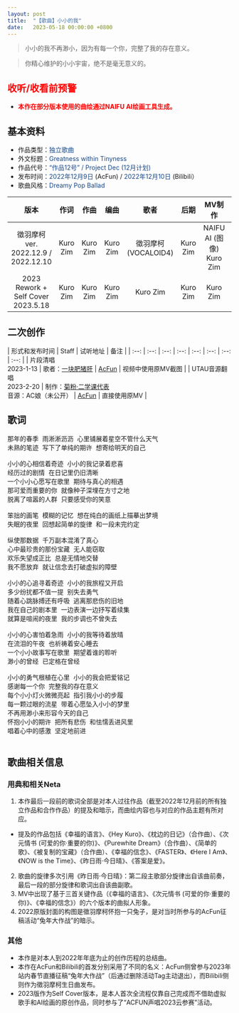 ```yaml
---
layout: post
title:  "【歌曲】小小的我"
date:   2023-05-18 00:00:00 +0800
---
```


> 小小的我不再渺小，因为有每一个你，完整了我的存在意义。

> 你精心维护的小小宇宙，绝不是毫无意义的。

## <font color="#ff0000">收听/收看前预警</font>

* <font color="#ff0000"><b>本作在部分版本使用的曲绘通过NAIFU AI绘画工具生成。</b></font>

## 基本资料
* 作品类型：<font color="#194987">独立歌曲</font>
* 外文标题：<font color="#194987">Greatness within Tinyness</font>
* 作品代号：<font color="#194987">“作品12号” / Project Dec (12月计划)</font>
* 发布时间：<font color="#194987">2022年12月9日</font> (AcFun) / <font color="#194987">2022年12月10日</font> (Bilibili）
* 歌曲风格：<font color="#194987">Dreamy Pop Ballad</font>

| 版本 | 作词 | 作曲 | 编曲 | 歌者 | 后期 | MV制作 | 试听地址 |
| :--: | :--: | :--: | :--: | :--: | :--: | :--: | :--: | 
| 徵羽摩柯 ver.<br> 2022.12.9 / 2022.12.10 | Kuro Zim | Kuro Zim | Kuro Zim | 徵羽摩柯 (VOCALOID4) | Kuro Zim | NAIFU AI (图像)<br>Kuro Zim | [AcFun](https://www.acfun.cn/v/ac40082187)<br>[Bilibili](https://www.bilibili.com/video/BV1mP4y1Q7Yh/) |
| 2023 Rework + Self Cover<br>2023.5.18 | Kuro Zim | Kuro Zim | Kuro Zim | Kuro Zim | Kuro Zim | Kuro Zim | [AcFun](https://www.acfun.cn/v/ac41390699)<br>[Bilibili](https://www.bilibili.com/video/BV1Lu411x7fK/) |

## 二次创作

| 形式和发布时间 | Staff | 试听地址 | 备注 |
| :--: | :--: | :--: | :--: | :--: | :--: | :--: | :--: | 
| 片段清唱<br>2023-1-13 | 歌者：[一块肥猪肝](https://www.acfun.cn/u/4599324) | [AcFun](https://www.acfun.cn/v/ac40432618) | 视频中使用原MV截图 |
| UTAU音源翻唱<br>2023-2-20 | 制作：[菊粉·二学课代表](https://www.acfun.cn/u/684188)<br>音源：AC娘（未公开） | [AcFun](https://www.acfun.cn/v/ac40704707) | 直接使用原MV |

## 歌词

<pre>
那年的春季 雨淅淅沥沥 心里铺展着星空不管什么天气
未熟的笔迹 写下了单纯的期许 想寄给明天的自己 

小小的心相信着奇迹 小小的我记录着悲喜
经历过的剧情 在日记里仍旧清晰
一个小小心愿写在歌里 期待与真心的相遇
那可爱而重要的你 就像种子深埋在方寸之地
脱离了喧嚣的人群 只要感受你的笑意

笨拙的画笔 模糊的记忆 想在纯白的画纸上描摹出梦境
失眠的夜里 回想起简单的旋律 和一段未完约定

纵使那数据 千万副本混淆了真心
心中最珍贵的那份宝藏 无人能窃取
欢乐失望成正比 总是无情地交替
我不愿放弃 就让信念去打破虚拟的障壁

小小的心追寻着奇迹 小小的我旅程又开启
多少纷扰都不值一提 别失去勇气
随着心跳脉搏还有呼吸 逃离那悲伤的旧地
我在自己的剧本里 一边表演一边抒写着续集
就算是喧闹的夜里 我的步调也不曾失去

小小的心害怕着急雨 小小的我等待着放晴
在流泪的午夜 也祈祷着安心睡去
一个小小故事写在歌里 期望着谁的聆听
渺小的曾经 已定格在曾经

小小的勇气根植在心里 小小的我会把爱铭记
感谢每一个你 完整我的存在意义
每个小小灯火微微亮起 指引我小小的步履
每一颗过眼的流星 带着心愿坠入小小的梦里
不再用渺小来形容今天的自己
怀抱小小的期许 把所有悲伤 和怯懦丢进风里
唱着心中的感激 坚定地前进

</pre>

## 歌曲相关信息

### 用典和相关Neta

1. 本作最后一段前的歌词全部是对本人过往作品（截至2022年12月前的所有独立作品和合作作品）的提及和暗示，而曲绘内容也与对应的作品主题有所对应。
* 提及的作品包括《幸福的语言》、《Hey Kuro》、《枕边的日记》（合作曲）、《次元情书 (可爱的你·重要的你)》、《Purewhite Dream》（合作曲）、《简单的歌》、《被复制的宝藏》（合作曲）、《幸福的信念》、《FASTER》、《Here I Am》、《NOW is the Time》、《昨日雨·今日晴》、《答案是爱》。
2. 歌曲的旋律多次引用《昨日雨·今日晴》：第二段主歌部分旋律出自该曲前奏，最后一段的部分旋律和歌词出自该曲副歌。
3. MV中出现了基于三首关键作品（《幸福的语言》、《次元情书 (可爱的你·重要的你)》、《幸福的信念》）的六个版本的曲拟人形象。
4. 2022原版封面的构图是徵羽摩柯怀抱一只兔子，是对当时所参与的AcFun征稿活动“兔年大作战”的暗示。

### 其他

* 本作是对本人到2022年年底为止的创作历程的总结曲。
* 本作在AcFun和Bilibili的首发分别采用了不同的名义：AcFun侧曾参与2023年站内春节直播征稿“兔年大作战”（后通过删除活动Tag主动退出），而Bilibili侧则作为徵羽摩柯生日曲发布。
* 2023版作为Self Cover版本，是本人首次全流程仅靠自己完成而不借助虚拟歌手和AI绘画的原创作品，同时参与了“ACFUN声唱2023云参赛”活动。